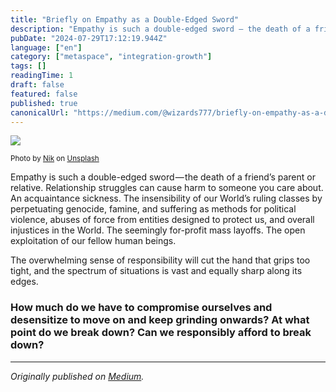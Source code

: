 ```yaml
---
title: "Briefly on Empathy as a Double-Edged Sword"
description: "Empathy is such a double-edged sword — the death of a friend’s parent or relative. Relationship struggles can cause harm to someone you…"
pubDate: "2024-07-29T17:12:19.944Z"
language: ["en"]
category: ["metaspace", "integration-growth"]
tags: []
readingTime: 1
draft: false
featured: false
published: true
canonicalUrl: "https://medium.com/@wizards777/briefly-on-empathy-as-a-double-edged-sword-360276a9b2b9"
---
```


![](https://cdn-images-1.medium.com/max/800/0*yMfO0G6jNApkcPJY)

<small>Photo by [Nik](https://unsplash.com/@helloimnik?utm_source=medium&utm_medium=referral) on [Unsplash](https://unsplash.com?utm_source=medium&utm_medium=referral)</small>

Empathy is such a double-edged sword — the death of a friend’s parent or relative. Relationship struggles can cause harm to someone you care about. An acquaintance sickness. The insensibility of our World’s ruling classes by perpetuating genocide, famine, and suffering as methods for political violence, abuses of force from entities designed to protect us, and overall injustices in the World. The seemingly for-profit mass layoffs. The open exploitation of our fellow human beings.

The overwhelming sense of responsibility will cut the hand that grips too tight, and the spectrum of situations is vast and equally sharp along its edges.

### How much do we have to compromise ourselves and desensitize to move on and keep grinding onwards? At what point do we break down? Can we responsibly afford to break down?

---

_Originally published on [Medium](https://medium.com/@wizards777/briefly-on-empathy-as-a-double-edged-sword-360276a9b2b9)._
